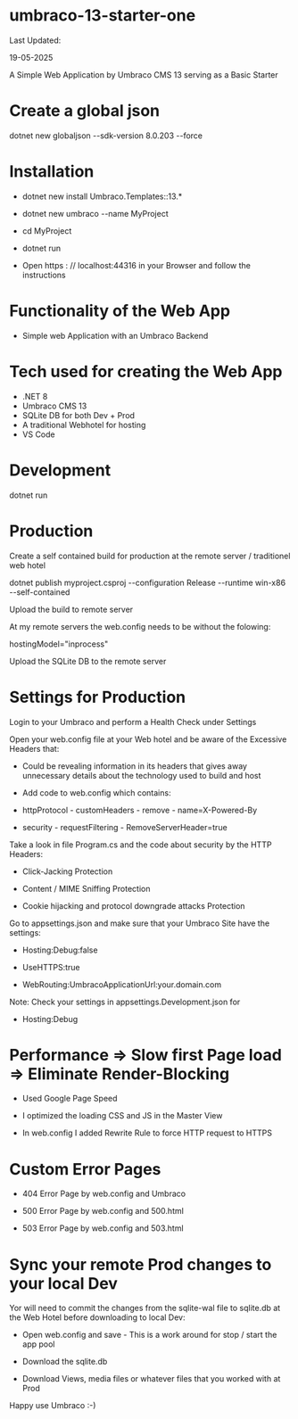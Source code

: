 # umbraco-13-starter-one

Last Updated:

19-05-2025

A Simple Web Application by Umbraco CMS 13 serving as a Basic Starter

# Create a global json

dotnet new globaljson --sdk-version 8.0.203 --force

# Installation

- dotnet new install Umbraco.Templates::13.*

- dotnet new umbraco --name MyProject

- cd MyProject

- dotnet run

- Open https : // localhost:44316 in your Browser and follow the instructions

# Functionality of the Web App

- Simple web Application with an Umbraco Backend

# Tech used for creating the Web App

- .NET 8
- Umbraco CMS 13
- SQLite DB for both Dev + Prod
- A traditional Webhotel for hosting
- VS Code

# Development

dotnet run

# Production

Create a self contained build for production at the remote server / traditionel web hotel

dotnet publish myproject.csproj --configuration Release --runtime win-x86 --self-contained

Upload the build to remote server

At my remote servers the web.config needs to be without the folowing:

hostingModel="inprocess"

Upload the SQLite DB to the remote server

# Settings for Production

Login to your Umbraco and perform a Health Check under Settings

Open your web.config file at your Web hotel and be aware of the Excessive Headers that:

- Could be revealing information in its headers that gives away unnecessary details about the technology used to build and host

- Add code to web.config which contains:

- httpProtocol - customHeaders - remove - name=X-Powered-By

- security - requestFiltering - RemoveServerHeader=true

Take a look in file Program.cs and the code about security by the HTTP Headers:

- Click-Jacking Protection

- Content / MIME Sniffing Protection

- Cookie hijacking and protocol downgrade attacks Protection

Go to appsettings.json and make sure that your Umbraco Site have the settings:

- Hosting:Debug:false

- UseHTTPS:true

- WebRouting:UmbracoApplicationUrl:your.domain.com

Note: Check your settings in appsettings.Development.json for

- Hosting:Debug

# Performance => Slow first Page load => Eliminate Render-Blocking

- Used Google Page Speed

- I optimized the loading CSS and JS in the Master View

- In web.config I added Rewrite Rule to force HTTP request to HTTPS

# Custom Error Pages

- 404 Error Page by web.config and Umbraco

- 500 Error Page by web.config and 500.html

- 503 Error Page by web.config and 503.html

# Sync your remote Prod changes to your local Dev

Yor will need to commit the changes from the sqlite-wal file to sqlite.db at the Web Hotel before downloading to local Dev:

- Open web.config and save - This is a work around for stop / start the app pool

- Download the sqlite.db

- Download Views, media files or whatever files that you worked with at Prod

Happy use Umbraco :-)

